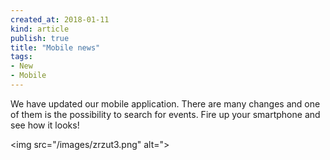 ```yaml
---
created_at: 2018-01-11 
kind: article
publish: true
title: "Mobile news"
tags:
- New
- Mobile
---
```

We have updated our mobile application. There are many changes and one of them is the possibility to search for events. Fire up your smartphone and see how it looks!

<img src="/images/zrzut3.png" alt=">
